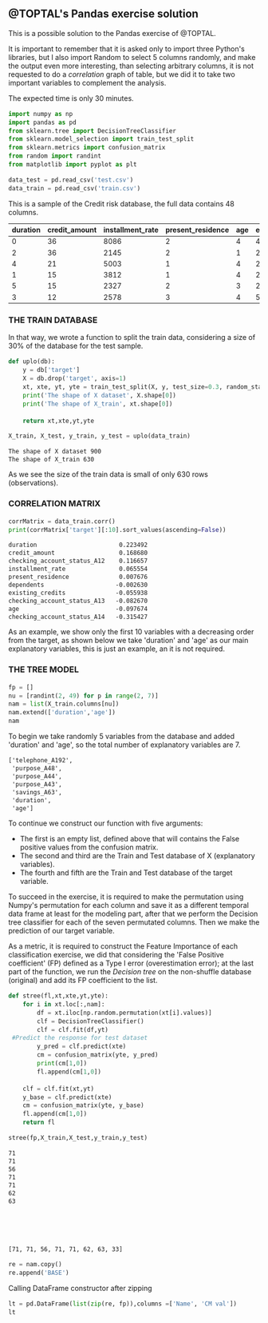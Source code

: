 ## @TOPTAL's Pandas exercise solution

This is a possible solution to the Pandas exercise of @TOPTAL.

It is important to remember that it is asked only to import three Python's libraries, but I also import Random to select 5 columns randomly, and make the output even more interesting, than selecting arbitrary columns, it is not requested to do a _correlation_ graph of table, but we did it to take two important variables to complement the analysis.

The expected time is only 30 minutes.

```python
import numpy as np
import pandas as pd
from sklearn.tree import DecisionTreeClassifier
from sklearn.model_selection import train_test_split
from sklearn.metrics import confusion_matrix
from random import randint
from matplotlib import pyplot as plt
```


```python
data_test = pd.read_csv('test.csv')
data_train = pd.read_csv('train.csv')
```

This is a sample of the Credit risk database, the full data contains 48 columns.

| duration | credit\_amount | installment\_rate | present\_residence | age  | existing\_credits | target |
| -------- | -------------- | ----------------- | ------------------ | ---- | ----------------- | ------ |
| 0        | 36             | 8086              | 2                  | 4    | 42                | 1      |
| 2        | 36             | 2145              | 2                  | 1    | 24                | 1      |
| 4        | 21             | 5003              | 1                  | 4    | 29                | 1      |
| 1        | 15             | 3812              | 1                  | 4    | 23                | 0      |
| 5        | 15             | 2327              | 2                  | 3    | 25                | 1      |
| 3        | 12             | 2578              | 3                  | 4    | 55                | 0      |

###  THE TRAIN DATABASE

In that way, we wrote a function to split the train data, considering a size of 30% of the database for the test sample.


```python
def uplo(db):
    y = db['target']
    X = db.drop('target', axis=1)
    xt, xte, yt, yte = train_test_split(X, y, test_size=0.3, random_state=42)
    print('The shape of X dataset', X.shape[0])
    print('The shape of X_train', xt.shape[0])
    
    return xt,xte,yt,yte
```


```python
X_train, X_test, y_train, y_test = uplo(data_train)
```

    The shape of X dataset 900
    The shape of X_train 630

As we see the size of the train data is small of only 630 rows (observations).

### CORRELATION MATRIX


```python
corrMatrix = data_train.corr()
print(corrMatrix['target'][:10].sort_values(ascending=False))
```

    duration                       0.223492
    credit_amount                  0.168680
    checking_account_status_A12    0.116657
    installment_rate               0.065554
    present_residence              0.007676
    dependents                    -0.002630
    existing_credits              -0.055938
    checking_account_status_A13   -0.082670
    age                           -0.097674
    checking_account_status_A14   -0.315427

As an example, we show only the first 10 variables with a decreasing order from the target, as shown below we take 'duration' and 'age' as our main explanatory variables, this is just an example, an it is not required. 

### THE TREE MODEL

```python
fp = []
nu = [randint(2, 49) for p in range(2, 7)]
nam = list(X_train.columns[nu])
nam.extend(['duration','age'])
nam
```

To begin we take randomly 5 variables from the database and added  'duration' and 'age', so the total number of explanatory variables are 7.


    ['telephone_A192',
     'purpose_A48',
     'purpose_A44',
     'purpose_A43',
     'savings_A63',
     'duration',
     'age']

To continue we construct our function with five arguments:

* The first is an empty list, defined above that will contains the False positive values from the confusion matrix.
* The second and third are the Train and Test database of X (explanatory variables).
* The fourth and fifth are the Train and Test database of the target variable.

To succeed in the exercise, it is required to make the permutation using Numpy's permutation for each column and save it as a different temporal data frame at least for the modeling part, after that we perform the Decision tree classifier for each of the seven permutated columns.  Then we make the prediction of our target variable.

As a metric, it is required to construct the Feature Importance of each classification exercise, we did that considering the 'False Positive coefficient' (FP) defined as a Type I error (overestimation error); at the last part of the function, we run the _Decision tree_ on the non-shuffle database (original) and add its FP coefficient to the list.


```python
def stree(fl,xt,xte,yt,yte):
    for i in xt.loc[:,nam]:
        df = xt.iloc[np.random.permutation(xt[i].values)]
        clf = DecisionTreeClassifier()
        clf = clf.fit(df,yt)
 #Predict the response for test dataset
        y_pred = clf.predict(xte)
        cm = confusion_matrix(yte, y_pred)
        print(cm[1,0])
        fl.append(cm[1,0])
   
    clf = clf.fit(xt,yt)
    y_base = clf.predict(xte)
    cm = confusion_matrix(yte, y_base)
    fl.append(cm[1,0])
    return fl
```


```python
stree(fp,X_train,X_test,y_train,y_test)
```

    71
    71
    56
    71
    71
    62
    63





    [71, 71, 56, 71, 71, 62, 63, 33]




```python
re = nam.copy()
re.append('BASE')
```

Calling DataFrame constructor after zipping


```python
lt = pd.DataFrame(list(zip(re, fp)),columns =['Name', 'CM val'])
lt
```




<div>
<style scoped>
    .dataframe tbody tr th:only-of-type {
        vertical-align: middle;
    }

    

<table border="1" class="dataframe">
  <thead>
    <tr style="text-align: center;">
      <th></th>
      <th>Name</th>
      <th>CM val</th>
    </tr>
  </thead>
  <tbody>
    <tr>
      <th>0</th>
      <td>telephone_A192</td>
      <td>71</td>
    </tr>
    <tr>
      <th>1</th>
      <td>purpose_A48</td>
      <td>71</td>
    </tr>
    <tr>
      <th>2</th>
      <td>purpose_A44</td>
      <td>56</td>
    </tr>
    <tr>
      <th>3</th>
      <td>purpose_A43</td>
      <td>71</td>
    </tr>
    <tr>
      <th>4</th>
      <td>savings_A63</td>
      <td>71</td>
    </tr>
    <tr>
      <th>5</th>
      <td>duration</td>
      <td>62</td>
    </tr>
    <tr>
      <th>6</th>
      <td>age</td>
      <td>63</td>
    </tr>
    <tr>
      <th>7</th>
      <td>BASE</td>
      <td>33</td>
    </tr>
  </tbody>
</table>






```python
fig, ax = plt.subplots(figsize = (9, 6))
ax.bar(re, fp)
plt.setp(plt.gca().get_xticklabels(), rotation=25, horizontalalignment='right', fontsize=8)
plt.title('Train data: Selected variables')
plt.show()
```


​    
![png](output_15_0.png)
​    


 MODEL ON DATA TEST


```python
X_train, X_test, y_train, y_test = uplo(data_test)
```

    The shape of X dataset 100
    The shape of X_train 70



```python
fpt = []
```


```python
stree(fpt,X_train,X_test,y_train,y_test)
```

    10
    10
    10
    10
    10
    9
    8





    [10, 10, 10, 10, 10, 9, 8, 7]




```python
ret = nam.copy()
ret.append('TEST')
```

Calling DataFrame constructor after zipping<br>
xg = lt['CM val']


```python
fig, ax = plt.subplots(figsize = (9, 6))
plt.bar(ret, fpt)
plt.setp(plt.gca().get_xticklabels(), rotation=25, horizontalalignment='right', fontsize=8)
plt.title('Test data: Selected variables')
plt.show()
```


![png](output_22_0.png)
​    

